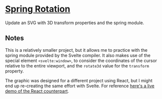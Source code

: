 # [Spring Rotation](https://svelte.dev/repl/952381e99df740498465cc53139c09aa)

Update an SVG with 3D transform properties and the spring module.

## Notes

This is a relatively smaller project, but it allows me to practice with the spring module provided by the Svelte compiler. It also makes use of the special element `<svelte:window>`, to consider the coordinates of the cursor relative to the entire viewport, and the `rotate3d` value for the `transform` property.

The graphic was designed for a different project using React, but I might end up re-creating the same effort with Svelte. For reference [here's a live demo of the React counterpart](https://codepen.io/borntofrappe/full/PowJQew).
